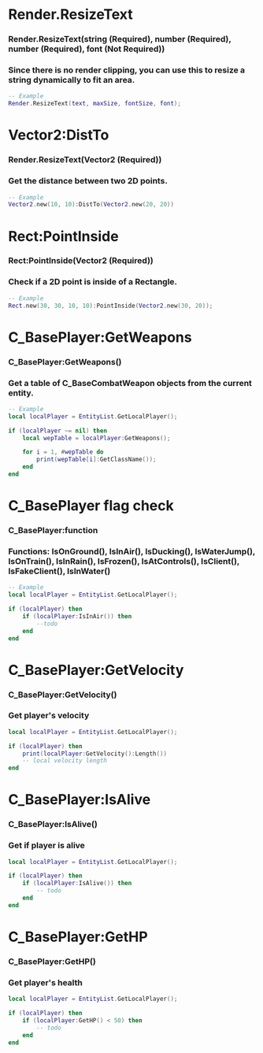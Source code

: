 #

# Render.ResizeText
### Render.ResizeText(string (Required), number (Required), number (Required), font (Not Required))
### Since there is no render clipping, you can use this to resize a string dynamically to fit an area.
```lua
-- Example
Render.ResizeText(text, maxSize, fontSize, font);
```

#

# Vector2:DistTo
### Render.ResizeText(Vector2 (Required))
### Get the distance between two 2D points.
```lua
-- Example
Vector2.new(10, 10):DistTo(Vector2.new(20, 20))
```

#

# Rect:PointInside
### Rect:PointInside(Vector2 (Required))
### Check if a 2D point is inside of a Rectangle.
```lua
-- Example
Rect.new(30, 30, 10, 10):PointInside(Vector2.new(30, 20));
```

#

# C_BasePlayer:GetWeapons
### C_BasePlayer:GetWeapons()
### Get a table of C_BaseCombatWeapon objects from the current entity.
```lua
-- Example
local localPlayer = EntityList.GetLocalPlayer();

if (localPlayer ~= nil) then
    local wepTable = localPlayer:GetWeapons();

    for i = 1, #wepTable do
        print(wepTable[i]:GetClassName());
    end
end
```

# C_BasePlayer flag check
### C_BasePlayer:function
### Functions: IsOnGround(), IsInAir(), IsDucking(), IsWaterJump(), IsOnTrain(), IsInRain(), IsFrozen(), IsAtControls(), IsClient(), IsFakeClient(), IsInWater()
```lua
-- Example
local localPlayer = EntityList.GetLocalPlayer();

if (localPlayer) then
    if (localPlayer:IsInAir()) then
        --todo
    end
end
```

# C_BasePlayer:GetVelocity
### C_BasePlayer:GetVelocity()
### Get player's velocity
```lua
local localPlayer = EntityList.GetLocalPlayer();

if (localPlayer) then
    print(localPlayer:GetVelocity():Length())
    -- local velocity length
end
```

# C_BasePlayer:IsAlive
### C_BasePlayer:IsAlive()
### Get if player is alive
```lua
local localPlayer = EntityList.GetLocalPlayer();

if (localPlayer) then
    if (localPlayer:IsAlive()) then
        -- todo
    end
end
```

# C_BasePlayer:GetHP
### C_BasePlayer:GetHP()
### Get player's health

```lua
local localPlayer = EntityList.GetLocalPlayer();

if (localPlayer) then
    if (localPlayer:GetHP() < 50) then
        -- todo
    end
end
```